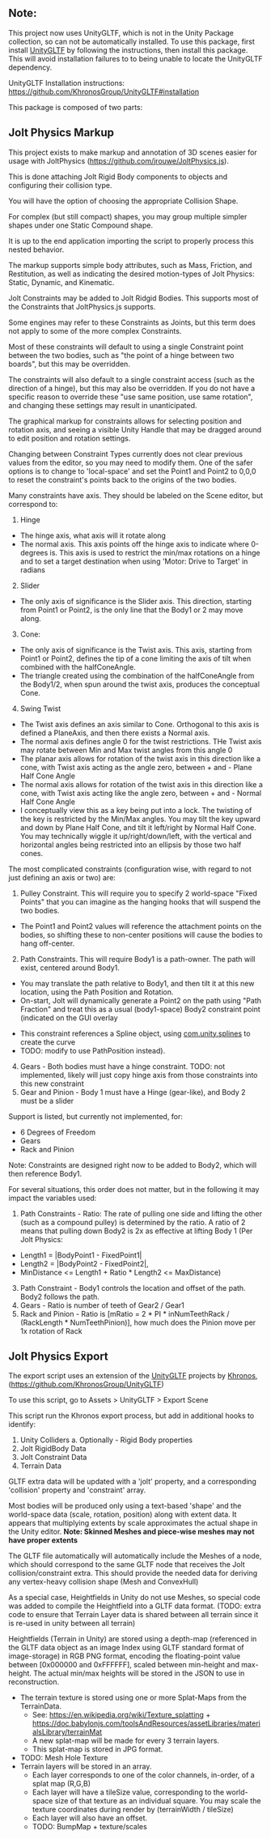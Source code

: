 ## Note:
This project now uses UnityGLTF, which is not in the Unity Package collection, so can not be automatically installed.
To use this package, first install [UnityGLTF](https://github.com/KhronosGroup/UnityGLTF) by following the instructions, then install this package. This will avoid installation failures to to being unable to locate the UnityGLTF dependency.

UnityGLTF Installation instructions: https://github.com/KhronosGroup/UnityGLTF#installation


This package is composed of two parts:

## Jolt Physics Markup

This project exists to make markup and annotation of 3D scenes easier for usage with JoltPhysics (https://github.com/jrouwe/JoltPhysics.js).

This is done attaching Jolt Rigid Body components to objects and configuring their collision type.

You will have the option of choosing the appropriate Collision Shape.

For complex (but still compact) shapes, you may group multiple simpler shapes under one Static Compound shape.

It is up to the end application importing the script to properly process this nested behavior.

The markup supports simple body attributes, such as Mass, Friction, and Restitution, as well as indicating the desired motion-types of Jolt Physics: Static, Dynamic, and Kinematic.

Jolt Constraints may be added to Jolt Ridgid Bodies. This supports most of the Constraints that JoltPhysics.js supports.

Some engines may refer to these Constraints as Joints, but this term does not apply to some of the more complex Constraints.

Most of these constraints will default to using a single Constraint point between the two bodies, such as "the point of a hinge between two boards", but this may be overridden.

The constraints will also default to a single constraint access (such as the direction of a hinge), but this may also be overridden. If you do not have a specific reason to override these "use same position, use same rotation", and changing these settings may result in unanticipated.

The graphical markup for constraints allows for selecting position and rotation axis, and seeing a visible Unity Handle that may be dragged around to edit position and rotation settings.

Changing between Constraint Types currently does not clear previous values from the editor, so you may need to modify them. One of the safer options is to change to 'local-space' and set the Point1 and Point2 to 0,0,0 to reset the constraint's points back to the origins of the two bodies.

Many constraints have axis. They should be labeled on the Scene editor, but correspond to:

1. Hinge
* The hinge axis, what axis will it rotate along
* The normal axis. This axis points off the hinge axis to indicate where 0-degrees is. This axis is used to restrict the min/max rotations on a hinge and to set a target destination when using 'Motor: Drive to Target' in radians

2. Slider
* The only axis of significance is the Slider axis. This direction, starting from Point1 or Point2, is the only line that the Body1 or 2 may move along.

3. Cone:
* The only axis of significance is the Twist axis. This axis, starting from Point1 or Point2, defines the tip of a cone limiting the axis of tilt when combined with the halfConeAngle. 
* The triangle created using the combination of the halfConeAngle from the Body1/2, when spun around the twist axis, produces the conceptual Cone.

4. Swing Twist
* The Twist axis defines an axis similar to Cone. Orthogonal to this axis is defined a PlaneAxis, and then there exists a Normal axis.
* The normal axis defines angle 0 for the twist restrictions. THe Twist axis may rotate between Min and Max twist angles from this angle 0
* The planar axis allows for rotation of the twist axis in this direction like a cone, with Twist axis acting as the angle zero, between + and - Plane Half Cone Angle
* The normal axis allows for rotation of the twist axis in this direction like a cone, with Twist axis acting like the angle zero, between + and - Normal Half Cone Angle
* I conceptually view this as a key being put into a lock. The twisting of the key is restricted by the Min/Max angles. You may tilt the key upward and down by Plane Half Cone, and tilt it left/right by Normal Half Cone. You may technically wiggle it up/right/down/left, with the vertical and horizontal angles being restricted into an ellipsis by those two half cones.

The most complicated constraints (configuration wise, with regard to not just defining an axis or two) are:

1. Pulley Constraint. This will require you to specify 2 world-space "Fixed Points" that you can imagine as the hanging hooks that will suspend the two bodies. 
* The Point1 and Point2 values will reference the attachment points on the bodies, so shifting these to non-center positions will cause the bodies to hang off-center.

2. Path Constraints. This will require Body1 is a path-owner. The path will exist, centered around Body1.
  * You may translate the path relative to Body1, and then tilt it at this new location, using the Path Position and Rotation.
  * On-start, Jolt will dynamically generate a Point2 on the path using "Path Fraction" and treat this as a usual (body1-space) Body2 constraint point (indicated on the GUI overlay
  - This constraint references a Spline object, using [com.unity.splines](https://docs.unity3d.com/Packages/com.unity.splines@2.4/manual/index.html) to create the curve
  - TODO: modify to use PathPosition instead).

4. Gears - Both bodies must have a hinge constraint. TODO: not implemented, likely will just copy hinge axis from those constraints into this new constraint
5. Gear and Pinion - Body 1 must have a Hinge (gear-like), and Body 2 must be a slider

Support is listed, but currently not implemented, for:
* 6 Degrees of Freedom
* Gears
* Rack and Pinion
  
Note: Constraints are designed right now to be added to Body2, which will then reference Body1.

For several situations, this order does not matter, but in the following it may impact the variables used:

1. Path Constraints - Ratio: The rate of pulling one side and lifting the other (such as a compound pulley) is determined by the ratio. A ratio of 2 means that pulling down Body2 is 2x as effective at lifting Body 1 (Per Jolt Physics: 
  *  Length1 = |BodyPoint1 - FixedPoint1|
  * Length2 = |BodyPoint2 - FixedPoint2|,
  * MinDistance <= Length1 + Ratio * Length2 <= MaxDistance)

3. Path Constraint - Body1 controls the location and offset of the path. Body2 follows the path.
4. Gears - Ratio is number of teeth of Gear2 / Gear1
5. Rack and Pinion - Ratio is [mRatio = 2 * PI * inNumTeethRack / (RackLength * NumTeethPinion)], how much does the Pinion move per 1x rotation of Rack

## Jolt Physics Export

The export script uses an extension of the [UnityGLTF](https://github.com/KhronosGroup/UnityGLTF) projects by [Khronos](https://www.khronos.org/), (https://github.com/KhronosGroup/UnityGLTF)

To use this script, go to Assets > UnityGLTF > Export Scene

This script run the Khronos export process, but add in additional hooks to identify:
  1. Unity Colliders
    a. Optionally - Rigid Body properties
  2. Jolt RigidBody Data
  3. Jolt Constraint Data
  4. Terrain Data

GLTF extra data will be updated with a 'jolt' property, and a corresponding 'collision' property and 'constraint' array.

Most bodies will be produced only using a text-based 'shape' and the world-space data (scale, rotation, position) along with extent data. It appears that multiplying extents by scale approximates the actual shape in the Unity editor.
**Note: Skinned Meshes and piece-wise meshes may not have proper extents**

The GLTF file automatically will automatically include the Meshes of a node, which should correspond to the same GLTF node that receives the Jolt collision/constraint extra. This should provide the needed data for deriving any vertex-heavy collision shape (Mesh and ConvexHull)

As a special case, Heightfields in Unity do not use Meshes, so special code was added to compile the Heightfield into a GLTF data format. (TODO: extra code to ensure that Terrain Layer data is shared between all terrain since it is re-used in unity between all terrain)

Heightfields (Terrain in Unity) are stored using a depth-map (referenced in the GLTF data object as an image Index using GLTF standard format of image-storage) in RGB PNG format, encoding the floating-point value between [0x000000 and 0xFFFFFF], scaled  between min-height and max-height. The actual min/max heights will be stored in the JSON to use in reconstruction.
* The terrain texture is stored using one or more Splat-Maps from the TerrainData.
	* See: https://en.wikipedia.org/wiki/Texture_splatting + https://doc.babylonjs.com/toolsAndResources/assetLibraries/materialsLibrary/terrainMat
	* A new splat-map will be made for every 3 terrain layers.
	* This splat-map is stored in JPG format. 
* TODO: Mesh Hole Texture
*  Terrain layers will be stored in an array.
	* Each layer corresponds to one of the color channels, in-order, of a splat map (R,G,B)
	* Each layer will have a tileSize value, corresponding to the world-space size of that texture as an individual square.  You may scale the texture coordinates during render by (terrainWidth / tileSize)
	* Each layer will also have an offset.
	* TODO: BumpMap + texture/scales 